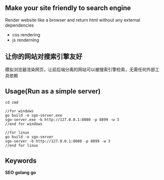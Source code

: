 ## Make your site friendly to search engine
Render website like a browser and return html without any external dependencies
- css rendering
- js renderning
## 让你的网站对搜索引擎友好
模拟浏览器渲染网页，让前后端分离的网站可以被搜索引擎检索，无需任何外部工具依赖

## Usage(Run  as a simple server)

```command
cd cmd

//for windows
go build -o sgo-server.exe
sgo-server.exe -b http://127.0.0.1:8080 -p 8899 -w 3
//end for windows

//for linux
go build -o sgo-server
sgo-server -b http://127.0.0.1:8080 -p 8899 -w 3
//end for linux
```

## Keywords
**SEO** **golang** **go**
